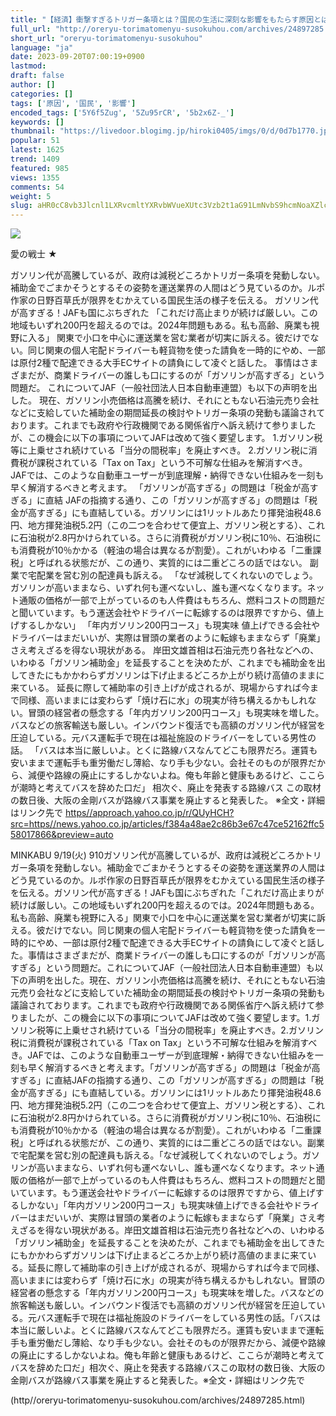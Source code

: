 ```yaml
---
title: "【経済】衝撃すぎるトリガー条項とは？国民の生活に深刻な影響をもたらす原因とは？ "
full_url: "http://oreryu-torimatomenyu-susokuhou.com/archives/24897285.html"
short_url: "oreryu-torimatomenyu-susokuhou"
language: "ja"
date: 2023-09-20T07:00:19+0900
lastmod: 
draft: false
author: []
categories: []
tags: ['原因', '国民', '影響']
encoded_tags: ['5Y6f5Zug', '5Zu95rCR', '5b2x6Z-_']
keywords: []
thumbnail: "https://livedoor.blogimg.jp/hiroki0405/imgs/0/d/0d7b1770.jpg"
popular: 51
latest: 1625
trend: 1409
featured: 985
views: 1355
comments: 54
weight: 5
slug: aHR0cC8vb3Jlcnl1LXRvcmltYXRvbWVueXUtc3Vzb2t1aG91LmNvbS9hcmNoaXZlcy8yNDg5NzI4NS5odG1s
---
```


![](https://livedoor.blogimg.jp/hiroki0405/imgs/0/d/0d7b1770.jpg)

<div><p>愛の戦士 ★ </p> ガソリン代が高騰しているが、政府は減税どころかトリガー条項を発動しない。補助金でごまかそうとするその姿勢を運送業界の人間はどう見ているのか。ルポ作家の日野百草氏が限界をむかえている国民生活の様子を伝える。 ガソリン代が高すぎる！JAFも国にぶちぎれた 「これだけ高止まりが続けば厳しい。この地域もいずれ200円を超えるのでは。2024年問題もある。私も高齢、廃業も視野に入る」 関東で小口を中心に運送業を営む業者が切実に訴える。彼だけでない。同じ関東の個人宅配ドライバーも軽貨物を使った請負を一時的にやめ、一部は原付2種で配達できる大手ECサイトの請負にして凌ぐと話した。 事情はさまざまだが、商業ドライバーの誰しも口にするのが「ガソリンが高すぎる」という問題だ。 これについてJAF（一般社団法人日本自動車連盟）も以下の声明を出した。 現在、ガソリン小売価格は高騰を続け、それにともない石油元売り会社などに支給していた補助金の期間延長の検討やトリガー条項の発動も議論されております。これまでも政府や行政機関である関係省庁へ訴え続けて参りましたが、この機会に以下の事項についてJAFは改めて強く要望します。 1.ガソリン税等に上乗せされ続けている「当分の間税率」を廃止すべき。 2.ガソリン税に消費税が課税されている「Tax on Tax」という不可解な仕組みを解消すべき。 JAFでは、このような自動車ユーザーが到底理解・納得できない仕組みを一刻も早く解消するべきと考えます。 「ガソリンが高すぎる」の問題は「税金が高すぎる」に直結 JAFの指摘する通り、この「ガソリンが高すぎる」の問題は「税金が高すぎる」にも直結している。ガソリンには1リットルあたり揮発油税48.6円、地方揮発油税5.2円（この二つを合わせて便宜上、ガソリン税とする）、これに石油税が2.8円かけられている。さらに消費税がガソリン税に10％、石油税にも消費税が10％かかる（軽油の場合は異なるが割愛）。これがいわゆる「二重課税」と呼ばれる状態だが、この通り、実質的には二重どころの話ではない。 副業で宅配業を営む別の配達員も訴える。 「なぜ減税してくれないのでしょう。ガソリンが高いままなら、いずれ何も運べないし、誰も運べなくなります。ネット通販の価格が一部で上がっているのも人件費はもちろん、燃料コストの問題だと聞いています。もう運送会社やドライバーに転嫁するのは限界ですから、値上げするしかない」 「年内ガソリン200円コース」も現実味 値上げできる会社やドライバーはまだいいが、実際は冒頭の業者のように転嫁もままならず「廃業」さえ考えざるを得ない現状がある。 岸田文雄首相は石油元売り各社などへの、いわゆる「ガソリン補助金」を延長することを決めたが、これまでも補助金を出してきたにもかかわらずガソリンは下げ止まるどころか上がり続け高値のままに来ている。 延長に際して補助率の引き上げが成されるが、現場からすれば今まで同様、高いままには変わらず「焼け石に水」の現実が待ち構えるかもしれない。冒頭の経営者の懸念する「年内ガソリン200円コース」も現実味を増した。 バスなどの旅客輸送も厳しい。インバウンド復活でも高額のガソリン代が経営を圧迫している。元バス運転手で現在は福祉施設のドライバーをしている男性の話。 「バスは本当に厳しいよ。とくに路線バスなんてどこも限界だろ。運賃も安いままで運転手も重労働だし薄給、なり手も少ない。会社そのものが限界だから、減便や路線の廃止にするしかないよね。俺も年齢と健康もあるけど、ここらが潮時と考えてバスを辞めた口だ」 相次ぐ、廃止を発表する路線バス この取材の数日後、大阪の金剛バスが路線バス事業を廃止すると発表した。 ※全文・詳細はリンク先で <a target='_blank' href='https//approach.yahoo.co.jp/r/QUyHCH?src=https//news.yahoo.co.jp/articles/f384a48ae2c86b3e67c47ce52162ffc558017866&preview=auto'>https//approach.yahoo.co.jp/r/QUyHCH?src=https//news.yahoo.co.jp/articles/f384a48ae2c86b3e67c47ce52162ffc558017866&preview=auto</a> <p>MINKABU 9/19(火) 910ガソリン代が高騰しているが、政府は減税どころかトリガー条項を発動しない。補助金でごまかそうとするその姿勢を運送業界の人間はどう見ているのか。ルポ作家の日野百草氏が限界をむかえている国民生活の様子を伝える。ガソリン代が高すぎる！JAFも国にぶちぎれた「これだけ高止まりが続けば厳しい。この地域もいずれ200円を超えるのでは。2024年問題もある。私も高齢、廃業も視野に入る」関東で小口を中心に運送業を営む業者が切実に訴える。彼だけでない。同じ関東の個人宅配ドライバーも軽貨物を使った請負を一時的にやめ、一部は原付2種で配達できる大手ECサイトの請負にして凌ぐと話した。事情はさまざまだが、商業ドライバーの誰しも口にするのが「ガソリンが高すぎる」という問題だ。これについてJAF（一般社団法人日本自動車連盟）も以下の声明を出した。現在、ガソリン小売価格は高騰を続け、それにともない石油元売り会社などに支給していた補助金の期間延長の検討やトリガー条項の発動も議論されております。これまでも政府や行政機関である関係省庁へ訴え続けて参りましたが、この機会に以下の事項についてJAFは改めて強く要望します。1.ガソリン税等に上乗せされ続けている「当分の間税率」を廃止すべき。2.ガソリン税に消費税が課税されている「Tax on Tax」という不可解な仕組みを解消すべき。JAFでは、このような自動車ユーザーが到底理解・納得できない仕組みを一刻も早く解消するべきと考えます。「ガソリンが高すぎる」の問題は「税金が高すぎる」に直結JAFの指摘する通り、この「ガソリンが高すぎる」の問題は「税金が高すぎる」にも直結している。ガソリンには1リットルあたり揮発油税48.6円、地方揮発油税5.2円（この二つを合わせて便宜上、ガソリン税とする）、これに石油税が2.8円かけられている。さらに消費税がガソリン税に10％、石油税にも消費税が10％かかる（軽油の場合は異なるが割愛）。これがいわゆる「二重課税」と呼ばれる状態だが、この通り、実質的には二重どころの話ではない。副業で宅配業を営む別の配達員も訴える。「なぜ減税してくれないのでしょう。ガソリンが高いままなら、いずれ何も運べないし、誰も運べなくなります。ネット通販の価格が一部で上がっているのも人件費はもちろん、燃料コストの問題だと聞いています。もう運送会社やドライバーに転嫁するのは限界ですから、値上げするしかない」「年内ガソリン200円コース」も現実味値上げできる会社やドライバーはまだいいが、実際は冒頭の業者のように転嫁もままならず「廃業」さえ考えざるを得ない現状がある。岸田文雄首相は石油元売り各社などへの、いわゆる「ガソリン補助金」を延長することを決めたが、これまでも補助金を出してきたにもかかわらずガソリンは下げ止まるどころか上がり続け高値のままに来ている。延長に際して補助率の引き上げが成されるが、現場からすれば今まで同様、高いままには変わらず「焼け石に水」の現実が待ち構えるかもしれない。冒頭の経営者の懸念する「年内ガソリン200円コース」も現実味を増した。バスなどの旅客輸送も厳しい。インバウンド復活でも高額のガソリン代が経営を圧迫している。元バス運転手で現在は福祉施設のドライバーをしている男性の話。「バスは本当に厳しいよ。とくに路線バスなんてどこも限界だろ。運賃も安いままで運転手も重労働だし薄給、なり手も少ない。会社そのものが限界だから、減便や路線の廃止にするしかないよね。俺も年齢と健康もあるけど、ここらが潮時と考えてバスを辞めた口だ」相次ぐ、廃止を発表する路線バスこの取材の数日後、大阪の金剛バスが路線バス事業を廃止すると発表した。※全文・詳細はリンク先で</p></div>

(http//oreryu-torimatomenyu-susokuhou.com/archives/24897285.html)
